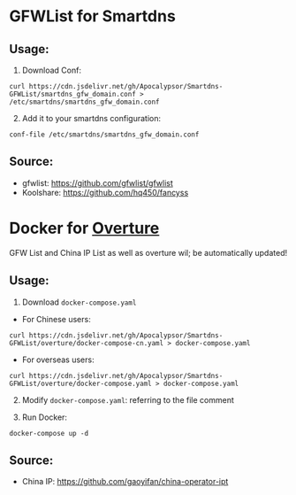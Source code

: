 # GFWList for Smartdns
## Usage:
1. Download Conf: 
```
curl https://cdn.jsdelivr.net/gh/Apocalypsor/Smartdns-GFWList/smartdns_gfw_domain.conf > /etc/smartdns/smartdns_gfw_domain.conf
```

2. Add it to your smartdns configuration:
```
conf-file /etc/smartdns/smartdns_gfw_domain.conf
```

## Source:
+ gfwlist: https://github.com/gfwlist/gfwlist
+ Koolshare: https://github.com/hq450/fancyss

# Docker for [Overture](https://github.com/shawn1m/overture)

GFW List and China IP List as well as overture wil; be automatically updated!

## Usage:
1. Download `docker-compose.yaml`
+ For Chinese users:
```
curl https://cdn.jsdelivr.net/gh/Apocalypsor/Smartdns-GFWList/overture/docker-compose-cn.yaml > docker-compose.yaml
```
+ For overseas users:
```
curl https://cdn.jsdelivr.net/gh/Apocalypsor/Smartdns-GFWList/overture/docker-compose.yaml > docker-compose.yaml
```

2. Modify `docker-compose.yaml`: referring to the file comment

3. Run Docker:
```
docker-compose up -d
```

## Source:
+ China IP: https://github.com/gaoyifan/china-operator-ipt
